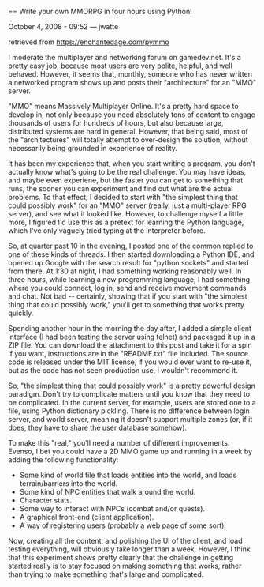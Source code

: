 == Write your own MMORPG in four hours using Python!

October 4, 2008 - 09:52 — jwatte

retrieved from https://enchantedage.com/pymmo


I moderate the multiplayer and networking forum on gamedev.net. It's a pretty easy job, because most users are very polite, helpful, and well behaved. However, it seems that, monthly, someone who has never written a networked program shows up and posts their "architecture" for an "MMO" server.


"MMO" means Massively Multiplayer Online. It's a pretty hard space to develop in, not only because you need absolutely tons of content to engage thousands of users for hundreds of hours, but also because large, distributed systems are hard in general. However, that being said, most of the "architectures" will totally attempt to over-design the solution, without necessarily being grounded in experience of reality.


It has been my experience that, when you start writing a program, you don't actually know what's going to be the real challenge. You may have ideas, and maybe even experiene, but the faster you can get to something that runs, the sooner you can experiment and find out what are the actual problems. To that effect, I decided to start with "the simplest thing that could possibly work" for an "MMO" server (really, just a multi-player RPG server), and see what it looked like. However, to challenge myself a little more, I figured I'd use this as a pretext for learning the Python language, which I've only vaguely tried typing at the interpreter before.


So, at quarter past 10 in the evening, I posted one of the common replied to one of these kinds of threads. I then started downloading a Python IDE, and opened up Google with the search result for "python sockets" and started from there. At 1:30 at night, I had something working reasonably well. In three hours, while learning a new programming language, I had something where you could connect, log in, send and receive movement commands and chat. Not bad -- certainly, showing that if you start with "the simplest thing that could possibly work," you'll get to something that works pretty quickly.


Spending another hour in the morning the day after, I added a simple client interface (I had been testing the server using telnet) and packaged it up in a ZIP file. You can download the attachment to this post and take it for a spin if you want, instructions are in the "README.txt" file included. The source code is released under the MIT license, if you would ever want to re-use it, but as the code has not seen production use, I wouldn't recommend it.


So, "the simplest thing that could possibly work" is a pretty powerful design paradigm. Don't try to complicate matters until you know that they need to be complicated. In the current server, for example, users are stored one to a file, using Python dictionary pickling. There is no difference between login server, and world server, meaning it doesn't support multiple zones (or, if it does, they have to share the user database somehow).


To make this "real," you'll need a number of different improvements. Evenso, I bet you could have a 2D MMO game up and running in a week by adding the following functionality:


* Some kind of world file that loads entities into the world, and loads terrain/barriers into the world.
* Some kind of NPC entities that walk around the world.
* Character stats.
* Some way to interact with NPCs (combat and/or quests).
* A graphical front-end (client application).
* A way of registering users (probably a web page of some sort).


Now, creating all the content, and polishing the UI of the client, and load testing everything, will obviously take longer than a week. However, I think that this experiment shows pretty clearly that the challenge in getting started really is to stay focused on making something that works, rather than trying to make something that's large and complicated.
